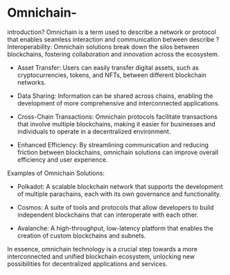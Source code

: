 # Omnichain-
introduction?
Omnichain is a term used to describe a network or protocol that enables seamless interaction and communication between
describe ?
Interoperability: Omnichain solutions break down the silos between blockchains, fostering collaboration and innovation across the ecosystem.

 * Asset Transfer: Users can easily transfer digital assets, such as cryptocurrencies, tokens, and NFTs, between different blockchain networks.

 * Data Sharing: Information can be shared across chains, enabling the development of more comprehensive and interconnected applications.

 * Cross-Chain Transactions: Omnichain protocols facilitate transactions that involve multiple blockchains, making it easier for businesses and individuals to operate in a decentralized environment.

 * Enhanced Efficiency: By streamlining communication and reducing friction between blockchains, omnichain solutions can improve overall efficiency and user experience.

Examples of Omnichain Solutions:

 * Polkadot: A scalable blockchain network that supports the development of multiple parachains, each with its own governance and functionality.

 * Cosmos: A suite of tools and protocols that allow developers to build independent blockchains that can interoperate with each other.

 * Avalanche: A high-throughput, low-latency platform that enables the creation of custom blockchains and subnets.

In essence, omnichain technology is a crucial step towards a more interconnected and unified blockchain ecosystem, unlocking new possibilities for decentralized applications and services.
